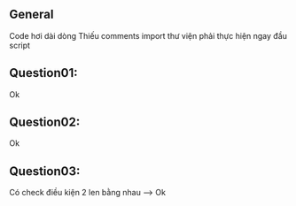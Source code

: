 ## General
Code hơi dài dòng
Thiếu comments
import thư viện phải thực hiện ngay đầu script

## Question01:
Ok

## Question02:
Ok

## Question03:
Có check điều kiện 2 len bằng nhau --> Ok